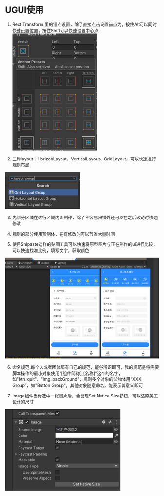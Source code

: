 # UGUI使用

1. Rect Transform 里的锚点设置，除了直接点击设置锚点为，按住Alt可以同时快速设置位置，按住Shift可以快速设置中心点  
![1](1.png)

2. 三种layout：HorizonLayout、VerticalLayout、GridLayout，可以快速进行规则布局  

![2](2.png)

3. 先划分区域在进行区域内UI制作，除了不容易出错外还可以在之后改动时快速修改

4. 规则的部分使用预制体，在有修改时可以节省大量时间

5. 使用Snipaste这样的贴图工具可以快速将原型图片与正在制作的ui进行比较，可以快速找准比例，填写文字，获取颜色  

![5](5.png)

6. 命名规范:每个人或者团体都有自己的规范，能够辨识即可，我的规范是将需要脚本操作的最小对象使用“[组件简称]_[名称]”这个的名字，如"btn_quit"、"img_backGround"，规则多个对象的父物体用“XXX Group”，如"Button Group"，其他对象随意命名，能表示其意义即可

7. Image组件当你选中一张图片后，会出现Set Natice Size按钮，可以还原美工设计的尺寸  

![7](7.png)